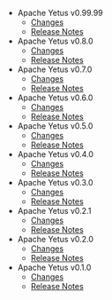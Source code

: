 
<!---
# Licensed to the Apache Software Foundation (ASF) under one
# or more contributor license agreements.  See the NOTICE file
# distributed with this work for additional information
# regarding copyright ownership.  The ASF licenses this file
# to you under the Apache License, Version 2.0 (the
# "License"); you may not use this file except in compliance
# with the License.  You may obtain a copy of the License at
#
#     http://www.apache.org/licenses/LICENSE-2.0
#
# Unless required by applicable law or agreed to in writing, software
# distributed under the License is distributed on an "AS IS" BASIS,
# WITHOUT WARRANTIES OR CONDITIONS OF ANY KIND, either express or implied.
# See the License for the specific language governing permissions and
# limitations under the License.
-->
* Apache Yetus v0.99.99
    * [Changes](0.99.99/CHANGES.0.99.99.md)
    * [Release Notes](0.99.99/RELEASENOTES.0.99.99.md)
* Apache Yetus v0.8.0
    * [Changes](0.8.0/CHANGES.0.8.0.md)
    * [Release Notes](0.8.0/RELEASENOTES.0.8.0.md)
* Apache Yetus v0.7.0
    * [Changes](0.7.0/CHANGES.0.7.0.md)
    * [Release Notes](0.7.0/RELEASENOTES.0.7.0.md)
* Apache Yetus v0.6.0
    * [Changes](0.6.0/CHANGES.0.6.0.md)
    * [Release Notes](0.6.0/RELEASENOTES.0.6.0.md)
* Apache Yetus v0.5.0
    * [Changes](0.5.0/CHANGES.0.5.0.md)
    * [Release Notes](0.5.0/RELEASENOTES.0.5.0.md)
* Apache Yetus v0.4.0
    * [Changes](0.4.0/CHANGES.0.4.0.md)
    * [Release Notes](0.4.0/RELEASENOTES.0.4.0.md)
* Apache Yetus v0.3.0
    * [Changes](0.3.0/CHANGES.0.3.0.md)
    * [Release Notes](0.3.0/RELEASENOTES.0.3.0.md)
* Apache Yetus v0.2.1
    * [Changes](0.2.1/CHANGES.0.2.1.md)
    * [Release Notes](0.2.1/RELEASENOTES.0.2.1.md)
* Apache Yetus v0.2.0
    * [Changes](0.2.0/CHANGES.0.2.0.md)
    * [Release Notes](0.2.0/RELEASENOTES.0.2.0.md)
* Apache Yetus v0.1.0
    * [Changes](0.1.0/CHANGES.0.1.0.md)
    * [Release Notes](0.1.0/RELEASENOTES.0.1.0.md)
